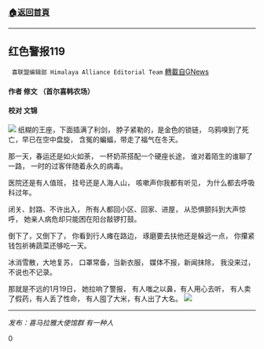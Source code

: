 ###  [:house:返回首頁](https://github.com/ourhimalayas/txt)
---

## 红色警报119
` 喜联盟编辑部 Himalaya Alliance Editorial Team` [轉載自GNews](https://gnews.org/zh-hans/822276/)

#### 作者 修文 （首尔喜韩农场）

#### **校对 文锦**
![]()![](https://gnews.org/wp-content/uploads/2021/01/画像1-12.jpg)
纸糊的王座，下面插满了利剑，
脖子紧勒的，是金色的锁链，
乌鸦嗅到了死亡，早已在空中盘旋，
含冤的蝙蝠，带走了福气在冬天。

那一天，春运还是如火如荼，
一杯奶茶搭配一个硬座长途，
谁对着陌生的谁聊了一路，
一时的过客伴随着永久的病毒。

医院还是有人值班，
挂号还是人海人山，
咳嗽声你我都有听见，
为什么都去呼吸科过年。

闭关、封路、不许出入，
所有人都回小区、回家、进屋，
从恐惧颤抖到大声惊呼，
她亲人病危却只能困在阳台敲锣打鼓。

倒下了，又倒下了，
你看到行人瘫在路边，
琢磨要去扶他还是躲远一点，
你攥紧钱包祈祷蔬菜还够吃一天。

冰消雪散，大地复苏，
口罩常备，当新衣服，
媒体不报，新闻抹除，
我没来过，不说也不记录。

那就是不远的1月19日，
她拉响了警报，
有人嗤之以鼻，有人用心去听，
有人卖了假药，有人丢了性命，
有人囤了大米，有人出了大名。
![]()![](https://gnews.org/wp-content/uploads/2021/01/画像1-13.jpg)
* * *

*发布：喜马拉雅大使馆群 有一种人*

0
